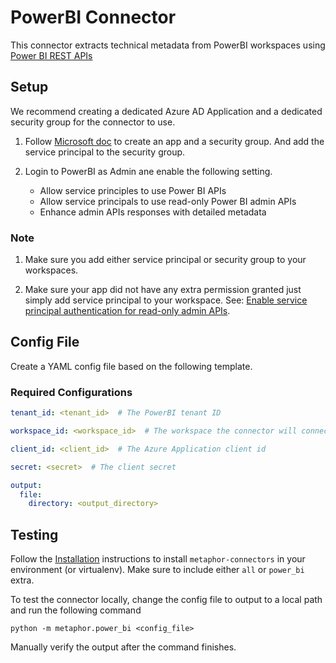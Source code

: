 # PowerBI Connector

This connector extracts technical metadata from PowerBI workspaces using [Power BI REST APIs](https://docs.microsoft.com/en-us/rest/api/power-bi/)

## Setup

We recommend creating a dedicated Azure AD Application and a dedicated security group for the connector to use.

1. Follow [Microsoft doc](https://docs.microsoft.com/en-us/power-bi/developer/embedded/embed-service-principal) to create an app and a security group. And add the service principal to the security group.

2. Login to PowerBI as Admin ane enable the following setting.
    - Allow service principles to use Power BI APIs
    - Allow service principals to use read-only Power BI admin APIs
    - Enhance admin APIs responses with detailed metadata

### Note

1. Make sure you add either service principal or security group to your workspaces.

2. Make sure your app did not have any extra permission granted just simply add service principal to your workspace. See: [Enable service principal authentication for read-only admin APIs](https://docs.microsoft.com/en-us/power-bi/admin/read-only-apis-service-principal-authentication).

## Config File

Create a YAML config file based on the following template.

### Required Configurations

```yaml
tenant_id: <tenant_id>  # The PowerBI tenant ID

workspace_id: <workspace_id>  # The workspace the connector will connect to

client_id: <client_id>  # The Azure Application client id

secret: <secret>  # The client secret

output:
  file:
    directory: <output_directory>
```

## Testing

Follow the [Installation](../../README.md) instructions to install `metaphor-connectors` in your environment (or virtualenv). Make sure to include either `all` or `power_bi` extra.

To test the connector locally, change the config file to output to a local path and run the following command

```shell
python -m metaphor.power_bi <config_file>
```

Manually verify the output after the command finishes.
